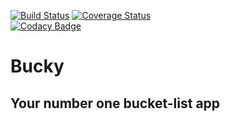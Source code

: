 [![Build Status](https://travis-ci.org/arnawldo/bucky_react.svg?branch=develop)](https://travis-ci.org/arnawldo/bucky_react)
[![Coverage Status](https://coveralls.io/repos/github/arnawldo/bucky_react/badge.svg?branch=develop)](https://coveralls.io/github/arnawldo/bucky_react?branch=develop)  
[![Codacy Badge](https://api.codacy.com/project/badge/Grade/ca388a9bc1b540ec9bfc774f42e98bd1)](https://www.codacy.com/app/arnawldo/bucky_react?utm_source=github.com&amp;utm_medium=referral&amp;utm_content=arnawldo/bucky_react&amp;utm_campaign=Badge_Grade)  

# Bucky
## Your number one bucket-list app
